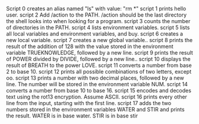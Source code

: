 Script 0 creates an alias named "ls" with value: "rm *"
 script 1 prints hello user.
 script 2 Add /action to the PATH. /action should be the last directory the shell looks into when looking for a program.
 script 3 counts the number of directories in the PATH.
 script 4 lists environment variables.
 script 5 lists all local variables and environment variables, and buy. script 6 creates a new local variable. 
script 7 creates a new global variable..
 script 8 prints the result of the addition of 128 with the value stored in the environment variable TRUEKNOWLEDGE, followed by a new line.
 script 9 prints the result of POWER divided by DIVIDE, followed by a new line..
 script 10 displays the result of BREATH to the power LOVE.
 script 11 converts a number from base 2 to base 10.
 script 12 prints all possible combinations of two letters, except oo.
 script 13 prints a number with two decimal places, followed by a new line. The number will be stored in the environment variable NUM.
 script 14 converts a number from base 10 to base 16.
 script 15 encodes and decodes text using the rot13 encryption. Assume ASCII.
 script 16 prints every other line from the input, starting with the first line.
 script 17 adds the two numbers stored in the environment variables WATER and STIR and prints the result. WATER is in base water. STIR is in base stir
